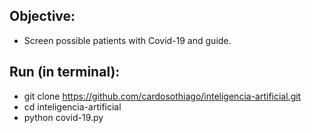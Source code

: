 ## Objective:

 - Screen possible patients with Covid-19 and guide.
 
 ## Run (in terminal):
 
 - git clone https://github.com/cardosothiago/inteligencia-artificial.git
 - cd inteligencia-artificial
 - python covid-19.py
